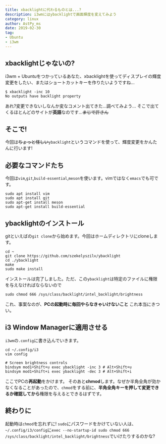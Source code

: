 ```yaml
---
title: xbacklightに代わるものとは...?
description: i3wmにはybacklightで画面輝度を変えてみよう
category: linux
author: AstPy_ms
date: 2019-02-30
tag:
- Ubuntu
- i3wm
---
```


## xbacklightじゃないの?

i3wm + Ubuntuをつかっているあなた、xbacklightを使ってディスプレイの輝度変更をしたい、またはショートカットキーを作りたいようですね...

```ruby:termial
$ xbacklight -inc 10
No outputs have backlight property
```

あれ?変更できないしなんか変なコメント出てきた...調べてみよう...
そこで出てくるほとんどのサイトが**英語**なのです...~~まじで許さん~~

## そこで!

今回は~~ちょっと怪しい~~`ybacklight`というコマンドを使って、輝度変更をかんたんに行います!

## 必要なコマンドたち

今回は`vim`,`git`,`build-essential`,`meson`を使います。vimではなく`emacs`でも可です。

```ruby:terminal
sudo apt install vim
sudo apt install git
sudo apt-get install meson
sudo apt-get install build-essential
```

## ybacklightのインストール

gitといえばの`git clone`から始めます。今回はホームディレクトリにcloneします。

```ruby:terminal
cd ~
git clone https://github.com/szekelyszilv/ybacklight
cd ./ybacklight
make
sudo make install
```

インストールは完了しました。ただ、この`ybacklight`は特定のファイルに権限を与えなければならないので

```ruby:terminal
sudo chmod 666 /sys/class/backlight/intel_backlight/brightness
```

これ、事案なのが、**PCの起動時に毎回やらなきゃいけないこと**
これ本当にきつい。

## i3 Window Managerに適用させる

`i3wm`の`.config`に書き込んでいきます。

```ruby:terminal
cd ~/.config/i3
vim config
```

```ruby:~/.config/i3/config
# Screen brightness controls
bindsym mod1+Shift+u exec ybacklight -inc 3 # Alt+Shift+u
bindsym mod1+Shift+i exec ybacklight -dec 3 # Alt+Shift+i
```

ここでPCの**再起動**をかけます。
そのあと**chmod**します。なぜか半角全角が効かなくなることがあったので、`chmod`をする前に、**半角全角キーを押して変更できるか確認してから**権限を与えるとできるはずです。

## 終わりに

起動時は`chmod`を忘れずに!
`sudo`にパスワードをかけていない人は、`~/.config/i3/config`に`exec --no-startup-id sudo chmod 666 /sys/class/backlight/intel_backlight/brightness`でいけたりするのかな?
